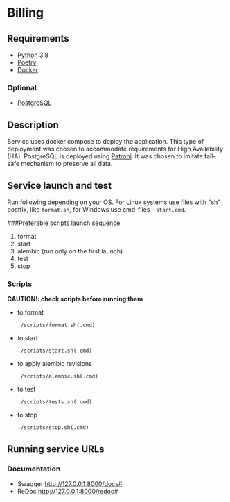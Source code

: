 # Billing

## Requirements
* [Python 3.8](https://www.python.org/downloads/release/python-380/)
* [Poetry](https://python-poetry.org/)
* [Docker](https://www.docker.com/)

### Optional
* [PostgreSQL](https://www.postgresql.org/)

## Description
Service uses docker compose to deploy the application.
This type of deployment was chosen to accommodate requirements 
for High Availability (HA).
PostgreSQL is deployed using [Patroni](https://github.com/zalando/patroni).
It was chosen to imitate fail-safe mechanism to preserve all data.

## Service launch and test
Run following depending on your OS.
For Linux systems use files with "sh" postfix, like ```format.sh```,
for Windows use cmd-files - ```start.cmd```.

###Preferable scripts launch sequence
1. format
2. start
3. alembic (run only on the first launch)
4. test
5. stop

### Scripts

**CAUTION!: check scripts before running them**

* to format
   ```console
   ./scripts/format.sh(.cmd)
   ```
* to start
   ```console
   ./scripts/start.sh(.cmd)
   ```
* to apply alembic revisions
   ```console
   ./scripts/alembic.sh(.cmd)
   ```
* to test
   ```console
   ./scripts/tests.sh(.cmd)
   ```
* to stop
   ```console
   ./scripts/stop.sh(.cmd)
   ```

## Running service URLs

### Documentation
* Swagger <http://127.0.0.1:8000/docs#>
* ReDoc <http://127.0.0.1:8000/redoc#>
